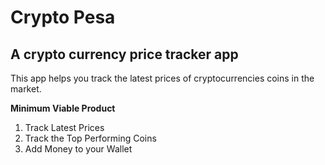 # Crypto Pesa
## A crypto currency price tracker app

This app helps you track the latest prices of cryptocurrencies coins in the market.

**Minimum Viable Product**
1. Track Latest Prices
2. Track the Top Performing Coins
3. Add Money to your Wallet



